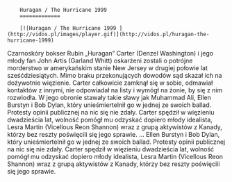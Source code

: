 
        Huragan / The Hurricane 1999 
        =============
        
        [![Huragan / The Hurricane 1999 ](http://vidos.pl/images/player.gif)](http://vidos.pl/huragan-the-hurricane-1999)
        
        
 Czarnoskóry bokser Rubin „Huragan” Carter (Denzel Washington) i jego młody fan John Artis (Garland Whitt) oskarżeni zostali o potrójne morderstwo w amerykańskim stanie New Jersey w drugiej połowie lat sześćdziesiątych. Mimo braku przekonujących dowodów sąd skazał ich na dożywotnie więzienie. Carter całkowicie zamknął się w sobie, odmawiał kontaktów z innymi, nie odpowiadał na listy i wymógł na żonie, by się z nim rozwiodła. W jego obronie stawały takie sławy jak Muhammad Ali, Ellen Burstyn i Bob Dylan, który unieśmiertelnił go w jednej ze swoich ballad. Protesty opinii publicznej na nic się nie zdały. Carter spędził w więzieniu dwadzieścia lat, wolność pomógł mu odzyskać dopiero młody idealista, Lesra Martin (Vicellous Reon Shannon) wraz z grupą aktywistów z Kanady, którzy bez reszty poświęcili się jego sprawie.  ... Ellen Burstyn i Bob Dylan, który unieśmiertelnił go w jednej ze swoich ballad. Protesty opinii publicznej na nic się nie zdały. Carter spędził w więzieniu dwadzieścia lat, wolność pomógł mu odzyskać dopiero młody idealista, Lesra Martin (Vicellous Reon Shannon) wraz z grupą aktywistów z Kanady, którzy bez reszty poświęcili się jego sprawie.
    